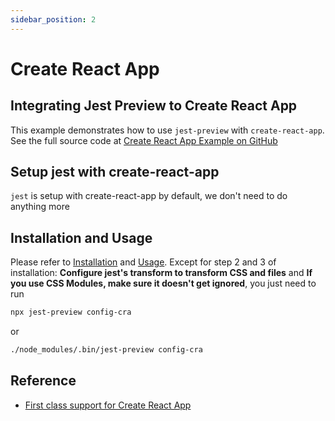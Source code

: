```yaml
---
sidebar_position: 2
---
```


# Create React App

## Integrating Jest Preview to Create React App

This example demonstrates how to use `jest-preview` with `create-react-app`. See the full source code at [Create React App Example on GitHub](https://github.com/nvh95/jest-preview/tree/main/examples/create-react-app)

## Setup jest with create-react-app

`jest` is setup with create-react-app by default, we don't need to do anything more

## Installation and Usage

Please refer to [Installation](/docs/getting-started/installation) and [Usage](/docs/getting-started/usage).
Except for step 2 and 3 of installation: **Configure jest's transform to transform CSS and files** and **If you use CSS Modules, make sure it doesn't get ignored**, you just need to run

```bash
npx jest-preview config-cra
```

or

```bash
./node_modules/.bin/jest-preview config-cra
```

## Reference

- [First class support for Create React App](/blog/first-class-support-cra)
